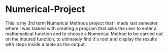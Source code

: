 # Numerical-Project
This is my 3rd term Numerical Methods project that i made last semester, where i was tasked with creating a program that asks the user to enter a mathematical function and to choose a Numerical Method to be carried out on the inputed function, to ultimately find it's root and display the results with steps inside a table as the output.   

